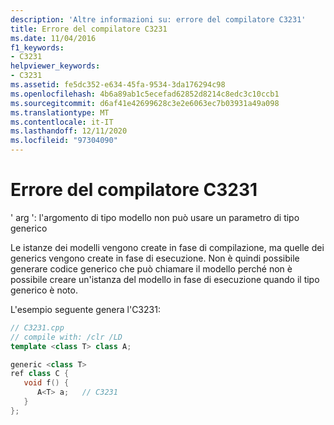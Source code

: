 ```yaml
---
description: 'Altre informazioni su: errore del compilatore C3231'
title: Errore del compilatore C3231
ms.date: 11/04/2016
f1_keywords:
- C3231
helpviewer_keywords:
- C3231
ms.assetid: fe5dc352-e634-45fa-9534-3da176294c98
ms.openlocfilehash: 4b6a89ab1c5ecefad62852d8214c8edc3c10ccb1
ms.sourcegitcommit: d6af41e42699628c3e2e6063ec7b03931a49a098
ms.translationtype: MT
ms.contentlocale: it-IT
ms.lasthandoff: 12/11/2020
ms.locfileid: "97304090"
---
```

# <a name="compiler-error-c3231"></a>Errore del compilatore C3231

' arg ': l'argomento di tipo modello non può usare un parametro di tipo generico

Le istanze dei modelli vengono create in fase di compilazione, ma quelle dei generics vengono create in fase di esecuzione. Non è quindi possibile generare codice generico che può chiamare il modello perché non è possibile creare un'istanza del modello in fase di esecuzione quando il tipo generico è noto.

L'esempio seguente genera l'C3231:

```cpp
// C3231.cpp
// compile with: /clr /LD
template <class T> class A;

generic <class T>
ref class C {
   void f() {
      A<T> a;   // C3231
   }
};
```
